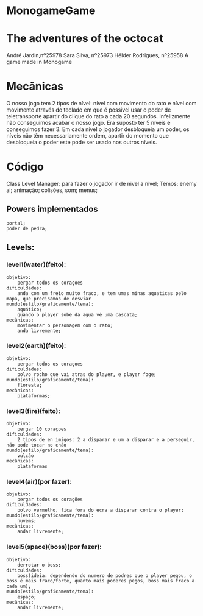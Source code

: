 # MonogameGame
# The adventures of the octocat
André Jardin,nº25978
Sara Silva, nº25973
Hélder Rodrigues, nº25958
A game made in Monogame
# Mecânicas
O nosso jogo tem 2 tipos de nível: nível com movimento do rato e nível com movimento através do teclado em que é possivel usar o poder de teletransporte apartir do clique do rato a cada 20 segundos.
Infelizmente não conseguimos acabar o nosso jogo. Era suposto ter 5 níveis e conseguimos fazer 3. Em cada nível o jogador desbloqueia um poder, os níveis não têm necessariamente ordem, apartir do momento que desbloqueia o poder este pode ser usado nos outros níveis. 
# Código 
Class Level Manager: para fazer o jogador ir de nivel a nivel;
Temos:
	enemy ai;
	animação;
	colisões,
	som;
	menus;
	
## Powers implementados
	portal;
	poder de pedra;

## Levels:
### level1(water)(feito):
    objetivo:
        pergar todos os coraçoes
    dificuldades:
        anda com um freio muito fraco, e tem umas minas aquaticas pelo mapa, que precisamos de desviar
    mundo(estilo/graficamente/tema):
        aquático;
        quando o player sobe da agua vê uma cascata;
    mecânicas:
        movimentar o personagem com o rato;
        anda livremente;

### level2(earth)(feito):
    objetivo:
        pergar todos os coraçoes
    dificuldades:
        polvo rocho que vai atras do player, e player foge;
    mundo(estilo/graficamente/tema):
        floresta;
    mecânicas:
        plataformas;
	
	
### level3(fire)(feito):
    objetivo:
        pergar 10 coraçoes
    dificuldades:
        2 tipos de en imigos: 2 a disparar e um a disparar e a perseguir, não pode tocar no chão
    mundo(estilo/graficamente/tema):
        vulcão
    mecânicas:
        plataformas



### level4(air)(por fazer):
    objetivo:
        pergar todos os corações
    dificuldades:
        polvo vermelho, fica fora do ecra a disparar contra o player;
    mundo(estilo/graficamente/tema):
        nuvems;
    mecânicas:
        andar livremente;


### level5(space)(boss)(por fazer):
    objetivo:
        derrotar o boss;
    dificuldades:
        boss(ideia: dependendo do numero de podres que o player pegou, o boss é mais fraco/forte, quanto mais poderes pegos, boss mais fraco a cada um);
    mundo(estilo/graficamente/tema):
        espaço;
    mecânicas:
        andar livremente;
